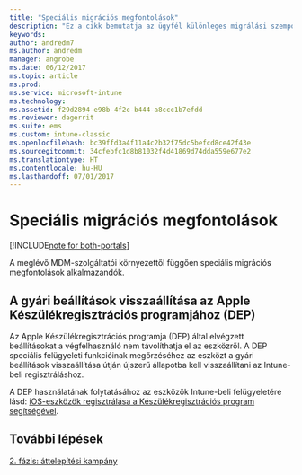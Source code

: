 ```yaml
---
title: "Speciális migrációs megfontolások"
description: "Ez a cikk bemutatja az ügyfél különleges migrálási szempontjait a migrációs kampányok indítása előtt."
keywords: 
author: andredm7
ms.author: andredm
manager: angrobe
ms.date: 06/12/2017
ms.topic: article
ms.prod: 
ms.service: microsoft-intune
ms.technology: 
ms.assetid: f29d2894-e98b-4f2c-b444-a8ccc1b7efdd
ms.reviewer: dagerrit
ms.suite: ems
ms.custom: intune-classic
ms.openlocfilehash: bc39ffd3a4f11a4c2b32f75dc5befcd8ce42f43e
ms.sourcegitcommit: 34cfebfc1d8b81032f4d41869d74dda559e677e2
ms.translationtype: HT
ms.contentlocale: hu-HU
ms.lasthandoff: 07/01/2017
---
```

# <a name="special-migration-considerations"></a>Speciális migrációs megfontolások

[!INCLUDE[note for both-portals](./includes/note-for-both-portals.md)]

A meglévő MDM-szolgáltatói környezettől függően speciális migrációs megfontolások alkalmazandók.

## <a name="factory-reset-for-apples-device-enrollment-program-dep"></a>A gyári beállítások visszaállítása az Apple Készülékregisztrációs programjához (DEP)

Az Apple Készülékregisztrációs programja (DEP) által elvégzett beállításokat a végfelhasználó nem távolíthatja el az eszközről. A DEP speciális felügyeleti funkcióinak megőrzéséhez az eszközt a gyári beállítások visszaállítása útján újszerű állapotba kell visszaállítani az Intune-beli regisztráláshoz.

A DEP használatának folytatásához az eszközök Intune-beli felügyeletére lásd: [iOS-eszközök regisztrálása a Készülékregisztrációs program segítségével](/intune/device-enrollment-program-enroll-ios).


## <a name="next-steps"></a>További lépések 

[2. fázis: áttelepítési kampány](migration-guide-campaign.md)
